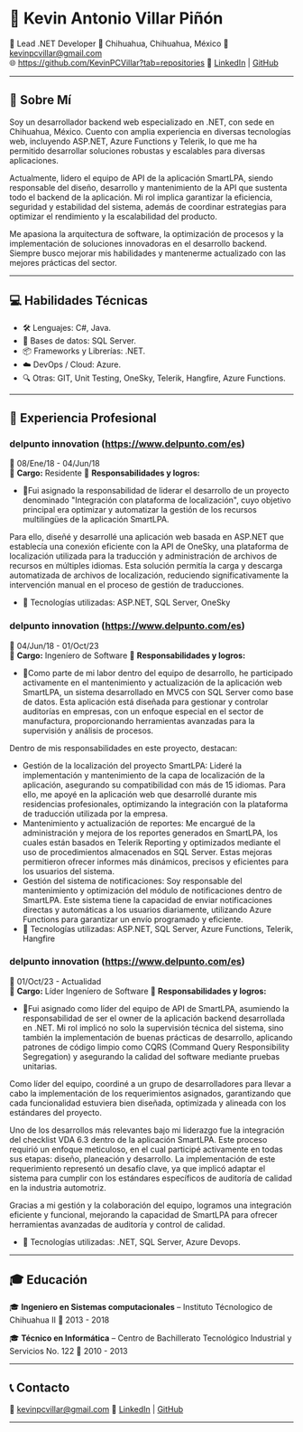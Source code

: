 # 📌 Kevin Antonio Villar Piñón

💼 Lead .NET Developer
📍 Chihuahua, Chihuahua, México
📧 kevinpcvillar@gmail.com  
🌐 https://github.com/KevinPCVillar?tab=repositories 
🔗 [LinkedIn]([https://linkedin.com/in/tuusuario](https://www.linkedin.com/in/kevin-villar-30bb0417b/)) | [GitHub]([https://github.com/tuusuario](https://github.com/KevinPCVillar))  

---

## 📖 Sobre Mí  
Soy un desarrollador backend web especializado en .NET, con sede en Chihuahua, México. Cuento con amplia experiencia en diversas tecnologías web, incluyendo ASP.NET, Azure Functions y Telerik, lo que me ha permitido desarrollar soluciones robustas y escalables para diversas aplicaciones.

Actualmente, lidero el equipo de API de la aplicación SmartLPA, siendo responsable del diseño, desarrollo y mantenimiento de la API que sustenta todo el backend de la aplicación. Mi rol implica garantizar la eficiencia, seguridad y estabilidad del sistema, además de coordinar estrategias para optimizar el rendimiento y la escalabilidad del producto.

Me apasiona la arquitectura de software, la optimización de procesos y la implementación de soluciones innovadoras en el desarrollo backend. Siempre busco mejorar mis habilidades y mantenerme actualizado con las mejores prácticas del sector.

---

## 💻 Habilidades Técnicas  
- 🛠️ Lenguajes: C#, Java.
- 💾 Bases de datos: SQL Server.
- 📦 Frameworks y Librerías: .NET.
- ☁️ DevOps / Cloud: Azure.
- 🔍 Otras: GIT, Unit Testing, OneSky, Telerik, Hangfire, Azure Functions.

---

## 🚀 Experiencia Profesional  

### delpunto innovation (https://www.delpunto.com/es)  
📅 08/Ene/18 - 04/Jun/18  
📌 **Cargo:** Residente
📌 **Responsabilidades y logros:**  
- 🔹Fui asignado la responsabilidad de liderar el desarrollo de un proyecto denominado "Integración con plataforma de localización", cuyo objetivo principal era optimizar y automatizar la gestión de los recursos multilingües de la aplicación SmartLPA.

Para ello, diseñé y desarrollé una aplicación web basada en ASP.NET que establecía una conexión eficiente con la API de OneSky, una plataforma de localización utilizada para la traducción y administración de archivos de recursos en múltiples idiomas. Esta solución permitía la carga y descarga automatizada de archivos de localización, reduciendo significativamente la intervención manual en el proceso de gestión de traducciones.
- 🔹 Tecnologías utilizadas: ASP.NET, SQL Server, OneSky

### delpunto innovation (https://www.delpunto.com/es)  
📅 04/Jun/18 - 01/Oct/23  
📌 **Cargo:** Ingeníero de Software
📌 **Responsabilidades y logros:**  
- 🔹Como parte de mi labor dentro del equipo de desarrollo, he participado activamente en el mantenimiento y actualización de la aplicación web SmartLPA, un sistema desarrollado en MVC5 con SQL Server como base de datos. Esta aplicación está diseñada para gestionar y controlar auditorías en empresas, con un enfoque especial en el sector de manufactura, proporcionando herramientas avanzadas para la supervisión y análisis de procesos.

Dentro de mis responsabilidades en este proyecto, destacan:

- Gestión de la localización del proyecto SmartLPA: Lideré la implementación y mantenimiento de la capa de localización de la aplicación, asegurando su compatibilidad con más de 15 idiomas. Para ello, me apoyé en la aplicación web que desarrollé durante mis residencias profesionales, optimizando la integración con la plataforma de traducción utilizada por la empresa.
- Mantenimiento y actualización de reportes: Me encargué de la administración y mejora de los reportes generados en SmartLPA, los cuales están basados en Telerik Reporting y optimizados mediante el uso de procedimientos almacenados en SQL Server. Estas mejoras permitieron ofrecer informes más dinámicos, precisos y eficientes para los usuarios del sistema.
- Gestión del sistema de notificaciones: Soy responsable del mantenimiento y optimización del módulo de notificaciones dentro de SmartLPA. Este sistema tiene la capacidad de enviar notificaciones directas y automáticas a los usuarios diariamente, utilizando Azure Functions para garantizar un envío programado y eficiente.
- 🔹 Tecnologías utilizadas: ASP.NET, SQL Server, Azure Functions, Telerik, Hangfire

### delpunto innovation (https://www.delpunto.com/es)  
📅 01/Oct/23 - Actualidad  
📌 **Cargo:** Líder Ingeníero de Software
📌 **Responsabilidades y logros:**  
- 🔹Fui asignado como líder del equipo de API de SmartLPA, asumiendo la responsabilidad de ser el owner de la aplicación backend desarrollada en .NET. Mi rol implicó no solo la supervisión técnica del sistema, sino también la implementación de buenas prácticas de desarrollo, aplicando patrones de código limpio como CQRS (Command Query Responsibility Segregation) y asegurando la calidad del software mediante pruebas unitarias.

Como líder del equipo, coordiné a un grupo de desarrolladores para llevar a cabo la implementación de los requerimientos asignados, garantizando que cada funcionalidad estuviera bien diseñada, optimizada y alineada con los estándares del proyecto.

Uno de los desarrollos más relevantes bajo mi liderazgo fue la integración del checklist VDA 6.3 dentro de la aplicación SmartLPA. Este proceso requirió un enfoque meticuloso, en el cual participé activamente en todas sus etapas: diseño, planeación y desarrollo. La implementación de este requerimiento representó un desafío clave, ya que implicó adaptar el sistema para cumplir con los estándares específicos de auditoría de calidad en la industria automotriz.

Gracias a mi gestión y la colaboración del equipo, logramos una integración eficiente y funcional, mejorando la capacidad de SmartLPA para ofrecer herramientas avanzadas de auditoría y control de calidad.
- 🔹 Tecnologías utilizadas: .NET, SQL Server, Azure Devops.
---

## 🎓 Educación  

🎓 **Ingeniero en Sistemas computacionales** – Instituto Técnologico de Chihuahua II 
📅 2013 - 2018

🎓 **Técnico en Informática** – Centro de Bachillerato Tecnológico Industrial y Servicios No. 122
📅 2010 - 2013

---

## 📞 Contacto  

📧 kevinpcvillar@gmail.com
🔗 [LinkedIn]([https://linkedin.com/in/tuusuario](https://www.linkedin.com/in/kevin-villar-30bb0417b/)) | [GitHub]([https://github.com/tuusuario](https://github.com/KevinPCVillar))   

---
